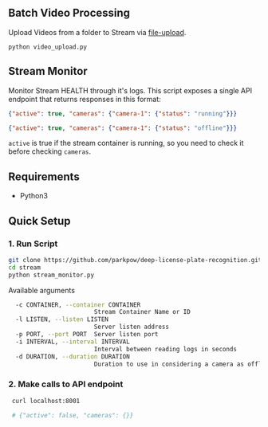 ## Batch Video Processing

Upload Videos from a folder to Stream via [file-upload](https://guides.platerecognizer.com/docs/stream/video-files#file-upload-api). 

```shell
python video_upload.py
```

## Stream Monitor
Monitor Stream HEALTH through it's logs.
This script exposes a single API endpoint that returns responses in this format:

```json
{"active": true, "cameras": {"camera-1": {"status": "running"}}}
```

```json
{"active": true, "cameras": {"camera-1": {"status": "offline"}}}
```

`active` is true if the stream container is running, so you need to check it before checking `cameras`.


## Requirements
- Python3


## Quick Setup
### 1. Run Script
```bash
git clone https://github.com/parkpow/deep-license-plate-recognition.git
cd stream
python stream_monitor.py

```

Available arguments

```bash
  -c CONTAINER, --container CONTAINER
                        Stream Container Name or ID
  -l LISTEN, --listen LISTEN
                        Server listen address
  -p PORT, --port PORT  Server listen port
  -i INTERVAL, --interval INTERVAL
                        Interval between reading logs in seconds
  -d DURATION, --duration DURATION
                        Duration to use in considering a camera as offline in seconds

```


### 2. Make calls to API endpoint
```bash
 curl localhost:8001

 # {"active": false, "cameras": {}}

```
